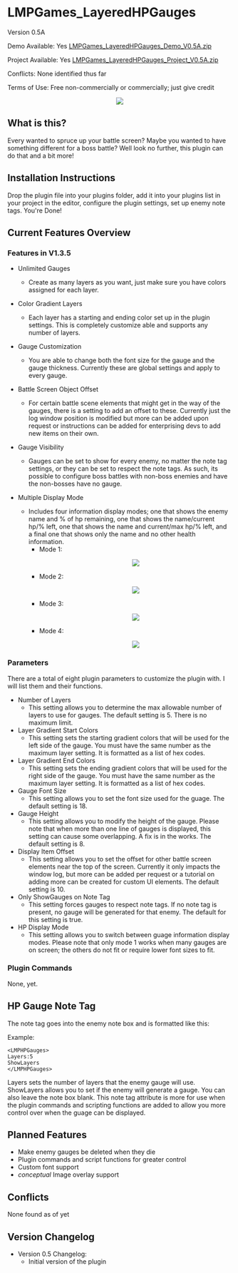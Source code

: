 # LMPGames_LayeredHPGauges
Version 0.5A

Demo Available: Yes [LMPGames_LayeredHPGauges_Demo_V0.5A.zip](http://lmpgames.com/RMMV/Plugins/LMPGames_LayeredHPGauges_Demo_V0.5A.zip)

Project Available: Yes [LMPGames_LayeredHPGauges_Project_V0.5A.zip](http://lmpgames.com/RMMV/Plugins/LMPGames_LayeredHPGauges_Project_V0.5A.zip)

Conflicts: None identified thus far

Terms of Use: Free non-commercially or commercially; just give credit

<p align="center"><img src="https://i.ibb.co/7nC5g1w/hpg-img1.png"/></p>

## What is this?
Every wanted to spruce up your battle screen?  Maybe you wanted to have something different for a boss battle?  Well look no further, this plugin can do that and a bit more!


## Installation Instructions
Drop the plugin file into your plugins folder, add it into your plugins list in your project in the editor, configure the plugin settings, set up enemy note tags.  You're Done!


## Current Features Overview
### Features in V1.3.5
- Unlimited Gauges
  - Create as many layers as you want, just make sure you have colors assigned for each layer.



- Color Gradient Layers
  - Each layer has a starting and ending color set up in the plugin settings.  This is completely customize able and supports any number of layers.



- Gauge Customization
  - You are able to change both the font size for the gauge and the gauge thickness.  Currently these are global settings and apply to every gauge.



- Battle Screen Object Offset
  - For certain battle scene elements that might get in the way of the gauges, there is a setting to add an offset to these.  Currently just the log window position is modified but more can be added upon request or instructions can be added for enterprising devs to add new items on their own.



- Gauge Visibility
  - Gauges can be set to show for every enemy, no matter the note tag settings, or they can be set to respect the note tags.  As such, its possible to configure boss battles with non-boss enemies and have the non-bosses have no gauge.



- Multiple Display Mode
  - Includes four information display modes; one that shows the enemy name and % of hp remaining, one that shows the name/current hp/% left, one that shows the name and current/max hp/% left, and a final one that shows only the name and no other health information.
    - Mode 1:  <p align="center"><img src="https://i.ibb.co/zstD2YQ/lhg-m1.png"/></p>
    - Mode 2:  <p align="center"><img src="https://i.ibb.co/wJ5Yvy9/lhg-m2.png"/></p>
    - Mode 3:  <p align="center"><img src="https://i.ibb.co/5FGdpFr/lhg-m3.png"/></p>
    - Mode 4:  <p align="center"><img src="https://i.ibb.co/HVG27wR/lhg-m4.png"/></p>





### Parameters
There are a total of eight plugin parameters to customize the plugin with.  I will list them and their functions.

- Number of Layers
  - This setting allows you to determine the max allowable number of layers to use for gauges.  The default setting is 5.  There is no maximum limit.
- Layer Gradient Start Colors
  - This setting sets the starting gradient colors that will be used for the left side of the gauge.  You must have the same number as the maximum layer setting.  It is formatted as a list of hex codes.
- Layer Gradient End Colors
  - This setting sets the ending gradient colors that will be used for the right side of the gauge.  You must have the same number as the maximum layer setting.  It is formatted as a list of hex codes.
- Gauge Font Size
  - This setting allows you to set the font size used for the guage.  The default setting is 18.
- Gauge Height
  - This setting allows you to modify the height of the gauge.  Please note that when more than one line of gauges is displayed, this setting can cause some overlapping.  A fix is in the works.  The default setting is 8.
- Display Item Offset
  - This setting allows you to set the offset for other battle screen elements near the top of the screen.  Currently it only impacts the window log, but more can be added per request or a tutorial on adding more can be created for custom UI elements.  The default setting is 10.
- Only ShowGauges on Note Tag
  - This setting forces gauges to respect note tags.  If no note tag is present, no gauge will be generated for that enemy.  The default for this setting is true.
- HP Display Mode
  - This setting allows you to switch between guage information display modes.  Please note that only mode 1 works when many gauges are on screen; the others do not fit or require lower font sizes to fit.



### Plugin Commands
None, yet.



## HP Gauge Note Tag
The note tag goes into the enemy note box and is formatted like this:

Example:
```
<LMPHPGauges>
Layers:5
ShowLayers
</LMPHPGauges>
```

Layers sets the number of layers that the enemy gauge will use.
ShowLayers allows you to set if the enemy will generate a gauge.  You can also leave the note box blank.  This note tag attribute is more for use when the plugin commands and scripting functions are added to allow you more control over when the guage can be displayed.



## Planned Features
- Make enemy gauges be deleted when they die
- Plugin commands and script functions for greater control
- Custom font support
- *conceptual* Image overlay support



## Conflicts
None found as of yet

## Version Changelog
- Version 0.5 Changelog:
  - Initial version of the plugin
